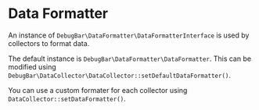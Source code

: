 # Data Formatter

An instance of `DebugBar\DataFormatter\DataFormatterInterface` is used by collectors to
format data.

The default instance is `DebugBar\DataFormatter\DataFormatter`. This can be modified
using `DebugBar\DataCollector\DataCollector::setDefaultDataFormatter()`.

You can use a custom formater for each collector using `DataCollector::setDataFormatter()`.
